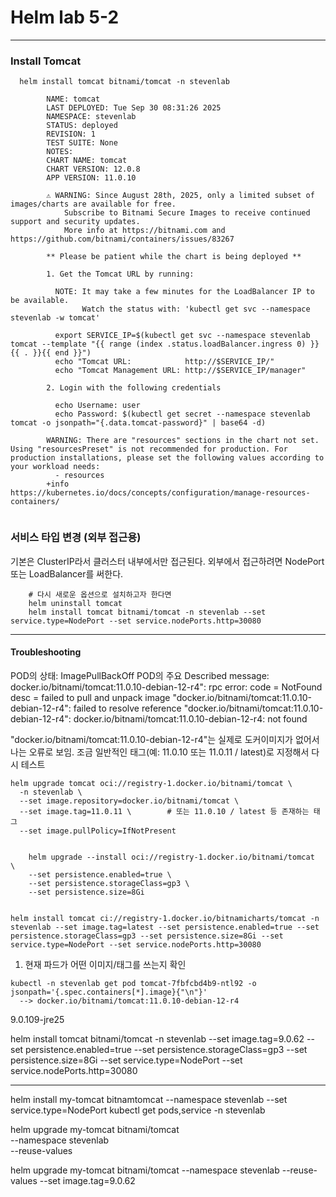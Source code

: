 
# Helm lab 5-2


-----

### Install Tomcat
```shell
  helm install tomcat bitnami/tomcat -n stevenlab
  
        NAME: tomcat
        LAST DEPLOYED: Tue Sep 30 08:31:26 2025
        NAMESPACE: stevenlab
        STATUS: deployed
        REVISION: 1
        TEST SUITE: None
        NOTES:
        CHART NAME: tomcat
        CHART VERSION: 12.0.8
        APP VERSION: 11.0.10
        
        ⚠ WARNING: Since August 28th, 2025, only a limited subset of images/charts are available for free.
            Subscribe to Bitnami Secure Images to receive continued support and security updates.
            More info at https://bitnami.com and https://github.com/bitnami/containers/issues/83267
        
        ** Please be patient while the chart is being deployed **
        
        1. Get the Tomcat URL by running:
        
          NOTE: It may take a few minutes for the LoadBalancer IP to be available.
                Watch the status with: 'kubectl get svc --namespace stevenlab -w tomcat'
        
          export SERVICE_IP=$(kubectl get svc --namespace stevenlab tomcat --template "{{ range (index .status.loadBalancer.ingress 0) }}{{ . }}{{ end }}")
          echo "Tomcat URL:            http://$SERVICE_IP/"
          echo "Tomcat Management URL: http://$SERVICE_IP/manager"
        
        2. Login with the following credentials
        
          echo Username: user
          echo Password: $(kubectl get secret --namespace stevenlab tomcat -o jsonpath="{.data.tomcat-password}" | base64 -d)
        
        WARNING: There are "resources" sections in the chart not set. Using "resourcesPreset" is not recommended for production. For production installations, please set the following values according to your workload needs:
          - resources
        +info https://kubernetes.io/docs/concepts/configuration/manage-resources-containers/
          
```

### 서비스 타입 변경 (외부 접근용)
기본은 ClusterIP라서 클러스터 내부에서만 접근된다. 외부에서 접근하려면 NodePort 또는 LoadBalancer를 써한다.
```shell
    # 다시 새로운 옵션으로 설치하고자 한다면
    helm uninstall tomcat
    helm install tomcat bitnami/tomcat -n stevenlab --set service.type=NodePort --set service.nodePorts.http=30080
```

-----
#### Troubleshooting
POD의 상태: ImagePullBackOff
POD의 주요 Described message: docker.io/bitnami/tomcat:11.0.10-debian-12-r4": rpc error: code = NotFound desc = failed to pull and unpack image "docker.io/bitnami/tomcat:11.0.10-debian-12-r4": failed to resolve reference "docker.io/bitnami/tomcat:11.0.10-debian-12-r4": docker.io/bitnami/tomcat:11.0.10-debian-12-r4: not found


"docker.io/bitnami/tomcat:11.0.10-debian-12-r4"는 실제로 도커이미지가 없어서 나는 오류로 보임.
조금 일반적인 태그(예: 11.0.10 또는 11.0.11 / latest)로 지정해서 다시 테스트
```shell
helm upgrade tomcat oci://registry-1.docker.io/bitnami/tomcat \
  -n stevenlab \
  --set image.repository=docker.io/bitnami/tomcat \
  --set image.tag=11.0.11 \        # 또는 11.0.10 / latest 등 존재하는 태그
  --set image.pullPolicy=IfNotPresent


    helm upgrade --install oci://registry-1.docker.io/bitnami/tomcat  \
    --set persistence.enabled=true \
    --set persistence.storageClass=gp3 \
    --set persistence.size=8Gi


helm install tomcat ci://registry-1.docker.io/bitnamicharts/tomcat -n stevenlab --set image.tag=latest --set persistence.enabled=true --set persistence.storageClass=gp3 --set persistence.size=8Gi --set service.type=NodePort --set service.nodePorts.http=30080

```



1. 현재 파드가 어떤 이미지/태그를 쓰는지 확인
```shell
kubectl -n stevenlab get pod tomcat-7fbfcbd4b9-ntl92 -o jsonpath='{.spec.containers[*].image}{"\n"}'
  --> docker.io/bitnami/tomcat:11.0.10-debian-12-r4
```



9.0.109-jre25


helm install tomcat bitnami/tomcat -n stevenlab --set image.tag=9.0.62 --set persistence.enabled=true --set persistence.storageClass=gp3 --set persistence.size=8Gi --set service.type=NodePort --set service.nodePorts.http=30080




---
helm install my-tomcat bitnamtomcat --namespace stevenlab --set service.type=NodePort
kubectl get pods,service -n stevenlab

helm upgrade my-tomcat bitnami/tomcat \
--namespace stevenlab \
--reuse-values

helm upgrade my-tomcat bitnami/tomcat --namespace stevenlab --reuse-values --set image.tag=9.0.62



